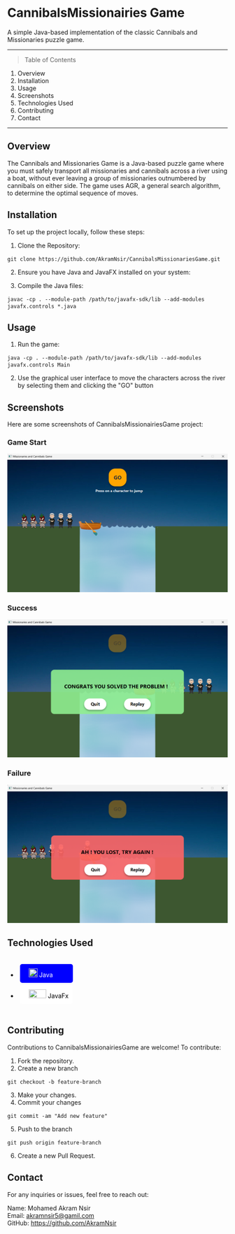 # CannibalsMissionairies Game

A simple Java-based implementation of the classic Cannibals and Missionaries puzzle game. 

***

> Table of Contents
1. Overview
2. Installation
3. Usage
4. Screenshots
5. Technologies Used
6. Contributing
7. Contact

***

## Overview
The Cannibals and Missionaries Game is a Java-based puzzle game where you must safely transport all missionaries and cannibals across a river using a boat, without ever leaving a group of missionaries outnumbered by cannibals on either side. The game uses AGR, a general search algorithm, to determine the optimal sequence of moves.

## Installation
To set up the project locally, follow these steps:

  1. Clone the Repository:
  ```
  git clone https://github.com/AkramNsir/CannibalsMissionariesGame.git
  ```

  2. Ensure you have Java and JavaFX installed on your system:     

  3. Compile the Java files:
  ```
  javac -cp . --module-path /path/to/javafx-sdk/lib --add-modules javafx.controls *.java
  ```

## Usage
  1. Run the game:
  ```
  java -cp . --module-path /path/to/javafx-sdk/lib --add-modules javafx.controls Main
  ```

  2. Use the graphical user interface to move the characters across the river by selecting them and clicking the "GO" button

## Screenshots 
Here are some screenshots of CannibalsMissionairiesGame project:

### Game Start
![Game Start](res/screenshots/gameStart.png)

### Success
![Success](res/screenshots/success.png)

### Failure 
![Failure](res/screenshots/failure.png)

## Technologies Used
<div style="display: flex; gap: 20px; flex-wrap: wrap;">

* <div style="background-color:blue;color:white;border-radius:5px;padding:10px;margin:5px;">
    <img src="https://cdn4.iconfinder.com/data/icons/logos-and-brands/512/181_Java_logo_logos-512.png" height="20" width="20" style="padding-left:10px"/> Java
  </div>

* <div style="background-color:#ffffff;color:#000000;border-radius:5px;padding:10px;margin:5px;">
    <img src="https://upload.wikimedia.org/wikipedia/fr/c/cc/JavaFX_Logo.png" height="20" width="40" style="padding-left:10px"/> JavaFx
  </div>

</div>

## Contributing
Contributions to CannibalsMissionairiesGame are welcome! To contribute:

  1. Fork the repository.
  2. Create a new branch 

  ```
  git checkout -b feature-branch
  ```
  3. Make your changes.
  4. Commit your changes

  ```
  git commit -am "Add new feature"
  ```
  5. Push to the branch
  ```
  git push origin feature-branch
  ```
  6. Create a new Pull Request.

## Contact
For any inquiries or issues, feel free to reach out:

Name: Mohamed Akram Nsir    
Email: akramnsir5@gamil.com    
GitHub: https://github.com/AkramNsir
